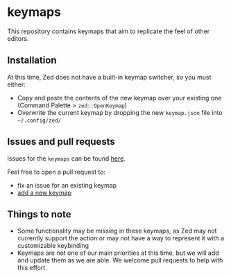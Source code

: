 # keymaps

This repository contains keymaps that aim to replicate the feel of other editors.

## Installation

At this time, Zed does not have a built-in keymap switcher, so you must either:
- Copy and paste the contents of the new keymap over your existing one (Command Palette > `zed::OpenKeymap`)
- Overwrite the current keymap by dropping the new `keymap.json` file into `~/.config/zed/`

## Issues and pull requests

Issues for the `keymaps` can be found [here](https://github.com/zed-industries/feedback/issues?q=is%3Aissue+is%3Aopen+label%3Akeymaps).

Feel free to open a pull request to:
- fix an issue for an existing keymap
- [add a new keymap](https://github.com/zed-industries/keymaps/issues/4)

## Things to note

- Some functionality may be missing in these keymaps, as Zed may not currently support the action or may not have a way to represent it with a customizable keybinding
- Keymaps are not one of our main priorities at this time, but we will add and update them as we are able. We welcome pull requests to help with this effort.